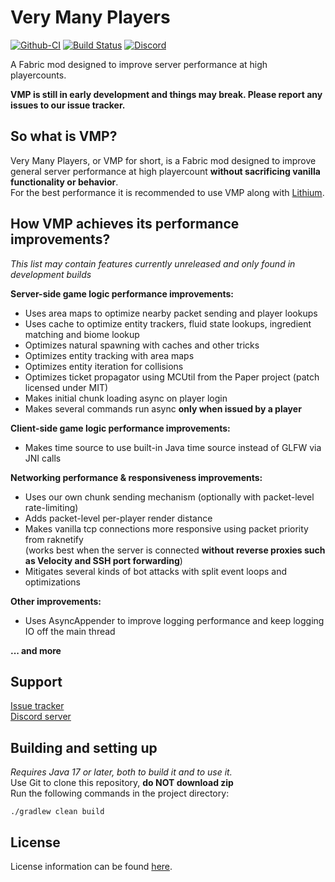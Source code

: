 # Very Many Players

[![Github-CI](https://github.com/RelativityMC/VMP-fabric/workflows/build/badge.svg)](https://github.com/RelativityMC/VMP-fabric/actions/workflows/build.yml)
[![Build Status](https://ci.codemc.io/job/RelativityMC/job/VMP-fabric/job/ver%252F1.19.2/badge/icon)](https://ci.codemc.io/job/RelativityMC/job/VMP-fabric/job/ver%252F1.19.2/)
[![Discord](https://img.shields.io/discord/756715786747248641?logo=discord&logoColor=white)](https://discord.io/ishlandbukkit)

A Fabric mod designed to improve server performance at high playercounts. 

**VMP is still in early development and things may break. Please report any issues to our issue tracker.**

## So what is VMP? 
Very Many Players, or VMP for short, is a Fabric mod designed to improve general server performance at high playercount 
**without sacrificing vanilla functionality or behavior**.  
For the best performance it is recommended to use VMP along with [Lithium](https://modrinth.com/mod/lithium).

## How VMP achieves its performance improvements?

*This list may contain features currently unreleased and only found in development builds*

**Server-side game logic performance improvements:**  
- Uses area maps to optimize nearby packet sending and player lookups
- Uses cache to optimize entity trackers, fluid state lookups, ingredient matching and biome lookup
- Optimizes natural spawning with caches and other tricks
- Optimizes entity tracking with area maps
- Optimizes entity iteration for collisions
- Optimizes ticket propagator using MCUtil from the Paper project (patch licensed under MIT)
- Makes initial chunk loading async on player login
- Makes several commands run async **only when issued by a player**

**Client-side game logic performance improvements:**  
- Makes time source to use built-in Java time source instead of GLFW via JNI calls

**Networking performance & responsiveness improvements:**
- Uses our own chunk sending mechanism (optionally with packet-level rate-limiting)
- Adds packet-level per-player render distance
- Makes vanilla tcp connections more responsive using packet priority from raknetify  
  (works best when the server is connected **without reverse proxies such as Velocity and SSH port forwarding**)
- Mitigates several kinds of bot attacks with split event loops and optimizations

**Other improvements:**
- Uses AsyncAppender to improve logging performance and keep logging IO off the main thread

**... and more**

## Support
[Issue tracker](https://github.com/RelativityMC/VMP-fabric/issues)  
[Discord server](https://discord.gg/Kdy8NM5HW4)

## Building and setting up
_Requires Java 17 or later, both to build it and to use it._  
Use Git to clone this repository, **do NOT download zip**  
Run the following commands in the project directory:

```shell
./gradlew clean build
```

## License
License information can be found [here](/LICENSE).


